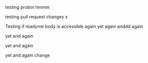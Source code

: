 testing probot hmmm

testing pull request changes
s


Testing if readyme body is accessible 
again
yet again
anddd again


yet and again

yet and again

yet and again
change
